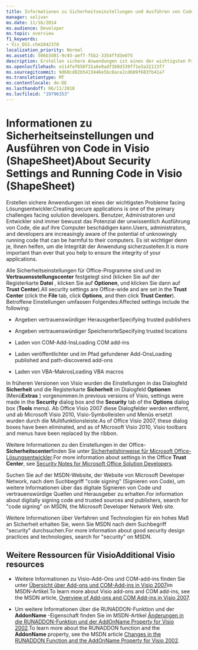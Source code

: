 ```yaml
---
title: Informationen zu Sicherheitseinstellungen und Ausführen von Code in Visio (ShapeSheet)
manager: soliver
ms.date: 11/16/2014
ms.audience: Developer
ms.topic: overview
f1_keywords:
- Vis_DSS.chm1042370
localization_priority: Normal
ms.assetid: 506b3d81-9c93-aeff-f5b2-3354ffd3e075
description: Erstellen sichere Anwendungen ist eines der wichtigsten Probleme facing Lösungsentwickler. Benutzer, Administratoren und Entwickler sind immer bewusst das Potenzial der unwissentlich Ausführung von Code, die auf ihre Computer beschädigen kann. Es ist wichtiger denn je, Ihnen helfen, um die Integrität der Anwendung sicherzustellen.
ms.openlocfilehash: e114fef650f31a6e0adf368d339f71e3a32113f7
ms.sourcegitcommit: 9d60cd82b5413446e5bc8ace2cd689f683fb41a7
ms.translationtype: MT
ms.contentlocale: de-DE
ms.lasthandoff: 06/11/2018
ms.locfileid: "19796353"
---
```

# <a name="about-security-settings-and-running-code-in-visio-shapesheet"></a><span data-ttu-id="317b1-105">Informationen zu Sicherheitseinstellungen und Ausführen von Code in Visio (ShapeSheet)</span><span class="sxs-lookup"><span data-stu-id="317b1-105">About Security Settings and Running Code in Visio (ShapeSheet)</span></span>

 <span data-ttu-id="317b1-106">Erstellen sichere Anwendungen ist eines der wichtigsten Probleme facing Lösungsentwickler.</span><span class="sxs-lookup"><span data-stu-id="317b1-106">Creating secure applications is one of the primary challenges facing solution developers.</span></span> <span data-ttu-id="317b1-107">Benutzer, Administratoren und Entwickler sind immer bewusst das Potenzial der unwissentlich Ausführung von Code, die auf ihre Computer beschädigen kann.</span><span class="sxs-lookup"><span data-stu-id="317b1-107">Users, administrators, and developers are increasingly aware of the potential of unknowingly running code that can be harmful to their computers.</span></span> <span data-ttu-id="317b1-108">Es ist wichtiger denn je, Ihnen helfen, um die Integrität der Anwendung sicherzustellen.</span><span class="sxs-lookup"><span data-stu-id="317b1-108">It is more important than ever that you help to ensure the integrity of your applications.</span></span> 
  
<span data-ttu-id="317b1-109">Alle Sicherheitseinstellungen für Office-Programme sind und im **Vertrauensstellungscenter** festgelegt sind (klicken Sie auf der Registerkarte **Datei** , klicken Sie auf **Optionen**, und klicken Sie dann auf **Trust Center**).</span><span class="sxs-lookup"><span data-stu-id="317b1-109">All security settings are Office-wide and are set in the **Trust Center** (click the **File** tab, click **Options**, and then click **Trust Center**).</span></span> <span data-ttu-id="317b1-110">Betroffene Einstellungen umfassen Folgendes:</span><span class="sxs-lookup"><span data-stu-id="317b1-110">Affected settings include the following:</span></span>
  
- <span data-ttu-id="317b1-111">Angeben vertrauenswürdiger Herausgeber</span><span class="sxs-lookup"><span data-stu-id="317b1-111">Specifying trusted publishers</span></span>
    
- <span data-ttu-id="317b1-112">Angeben vertrauenswürdiger Speicherorte</span><span class="sxs-lookup"><span data-stu-id="317b1-112">Specifying trusted locations</span></span>
    
- <span data-ttu-id="317b1-113">Laden von COM-Add-Ins</span><span class="sxs-lookup"><span data-stu-id="317b1-113">Loading COM add-ins</span></span> 
    
- <span data-ttu-id="317b1-114">Laden veröffentlichter und im Pfad gefundener Add-Ons</span><span class="sxs-lookup"><span data-stu-id="317b1-114">Loading published and path-discovered add-ons</span></span>
    
- <span data-ttu-id="317b1-115">Laden von VBA-Makros</span><span class="sxs-lookup"><span data-stu-id="317b1-115">Loading VBA macros</span></span>
    
<span data-ttu-id="317b1-116">In früheren Versionen von Visio wurden die Einstellungen in das Dialogfeld **Sicherheit** und die Registerkarte **Sicherheit** im Dialogfeld **Optionen** (Menü**Extras** ) vorgenommen.</span><span class="sxs-lookup"><span data-stu-id="317b1-116">In previous versions of Visio, settings were made in the **Security** dialog box and the **Security** tab of the **Options** dialog box (**Tools** menu).</span></span> <span data-ttu-id="317b1-117">Ab Office Visio 2007 diese Dialogfelder werden entfernt, und ab Microsoft Visio 2010, Visio-Symbolleisten und Menüs ersetzt wurden durch die Multifunktionsleiste.</span><span class="sxs-lookup"><span data-stu-id="317b1-117">As of Office Visio 2007, these dialog boxes have been eliminated, and as of Microsoft Visio 2010, Visio toolbars and menus have been replaced by the ribbon.</span></span> 
  
<span data-ttu-id="317b1-118">Weitere Informationen zu den Einstellungen in der Office- **Sicherheitscenter**finden Sie unter [Sicherheitshinweise für Microsoft Office-Lösungsentwickler](http://msdn2.microsoft.com/en-us/library/aa433259.aspx).</span><span class="sxs-lookup"><span data-stu-id="317b1-118">For more information about settings in the Office **Trust Center**, see [Security Notes for Microsoft Office Solution Developers](http://msdn2.microsoft.com/en-us/library/aa433259.aspx).</span></span>
  
 <span data-ttu-id="317b1-119">Suchen Sie auf der MSDN-Website, der Website von Microsoft Developer Network, nach dem Suchbegriff "code signing" (Signieren von Code), um weitere Informationen über das digitale Signieren von Code und vertrauenswürdige Quellen und Herausgeber zu erhalten.</span><span class="sxs-lookup"><span data-stu-id="317b1-119">For information about digitally signing code and trusted sources and publishers, search for "code signing" on MSDN, the Microsoft Developer Network Web site.</span></span> 
  
<span data-ttu-id="317b1-120">Weitere Informationen über Verfahren und Technologien für ein hohes Maß an Sicherheit erhalten Sie, wenn Sie MSDN nach dem Suchbegriff "security" durchsuchen.</span><span class="sxs-lookup"><span data-stu-id="317b1-120">For more information about good security design practices and technologies, search for "security" on MSDN.</span></span> 
  
## <a name="additional-visio-resources"></a><span data-ttu-id="317b1-121">Weitere Ressourcen für Visio</span><span class="sxs-lookup"><span data-stu-id="317b1-121">Additional Visio resources</span></span>

- <span data-ttu-id="317b1-122">Weitere Informationen zu Visio-Add-Ons und COM-add-ins finden Sie unter [Übersicht über Add-ons und COM-Add-ins in Visio 2007](http://msdn.microsoft.com/en-us/library/bb851468.aspx)im MSDN-Artikel.</span><span class="sxs-lookup"><span data-stu-id="317b1-122">To learn more about Visio add-ons and COM add-ins, see the MSDN article, [Overview of Add-ons and COM Add-ins in Visio 2007](http://msdn.microsoft.com/en-us/library/bb851468.aspx).</span></span>
    
- <span data-ttu-id="317b1-123">Um weitere Informationen über die RUNADDON-Funktion und der **AddonName** -Eigenschaft finden Sie im MSDN-Artikel [Änderungen in die RUNADDON-Funktion und der AddOnName Property for Visio 2002](http://msdn.microsoft.com/en-us/library/aa140368%28office.10%29.aspx).</span><span class="sxs-lookup"><span data-stu-id="317b1-123">To learn more about the RUNADDON function and the **AddonName** property, see the MSDN article [Changes in the RUNADDON Function and the AddOnName Property for Visio 2002](http://msdn.microsoft.com/en-us/library/aa140368%28office.10%29.aspx).</span></span>
    


